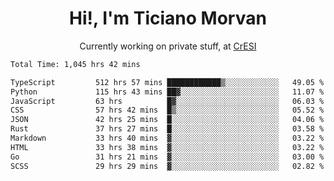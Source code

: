 <h1 align="center">Hi!, I'm Ticiano Morvan</h1>
<p align="center">Currently working on private stuff, at <a href="https://cresi.com.ar" target="_blank">CrESI</a></p>

<!--START_SECTION:waka-->

```txt
Total Time: 1,045 hrs 42 mins

TypeScript         512 hrs 57 mins ████████████▒░░░░░░░░░░░░   49.05 %
Python             115 hrs 43 mins ██▓░░░░░░░░░░░░░░░░░░░░░░   11.07 %
JavaScript         63 hrs          █▓░░░░░░░░░░░░░░░░░░░░░░░   06.03 %
CSS                57 hrs 42 mins  █▒░░░░░░░░░░░░░░░░░░░░░░░   05.52 %
JSON               42 hrs 25 mins  █░░░░░░░░░░░░░░░░░░░░░░░░   04.06 %
Rust               37 hrs 27 mins  █░░░░░░░░░░░░░░░░░░░░░░░░   03.58 %
Markdown           33 hrs 40 mins  ▓░░░░░░░░░░░░░░░░░░░░░░░░   03.22 %
HTML               33 hrs 38 mins  ▓░░░░░░░░░░░░░░░░░░░░░░░░   03.22 %
Go                 31 hrs 21 mins  ▓░░░░░░░░░░░░░░░░░░░░░░░░   03.00 %
SCSS               29 hrs 29 mins  ▓░░░░░░░░░░░░░░░░░░░░░░░░   02.82 %
```

<!--END_SECTION:waka-->

